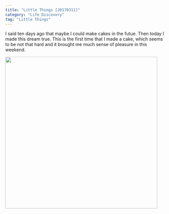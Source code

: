 ```yaml
---
title: "Little Things [20170311]"
category: "Life Discovery"
tag: "Little Things"
---
```


I said ten days ago that maybe I could make cakes in the futue. Then today I made this dream true. This is the first time that I made a cake, which seems to be not that hard and it brought me much sense of pleasure in this weekend.

<img class="img-responsive center-block" src="https://raw.githubusercontent.com/joshua19881228/my_blogs/master/Life_Discovery/Little_Things/figures/20170311.jpg" alt="" width="480"/>
